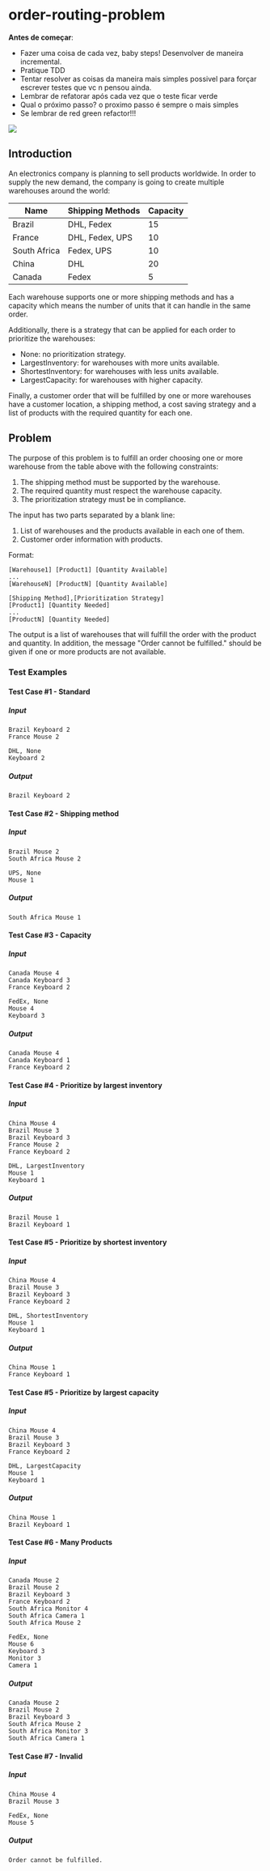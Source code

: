 # order-routing-problem

**Antes de começar**:

* Fazer uma coisa de cada vez, baby steps! Desenvolver de maneira incremental.
* Pratique TDD
* Tentar resolver as coisas da maneira mais simples possivel para forçar escrever testes que vc n
  pensou ainda.
* Lembrar de refatorar após cada vez que o teste ficar verde
* Qual o próximo passo? o proximo passo é sempre o mais simples
* Se lembrar de red green refactor!!!

![](https://media.giphy.com/media/GHycyakNPWSoo/giphy.gif)

## Introduction 

An electronics company is planning to sell products worldwide. In order to supply the new demand, the company is going to create multiple warehouses around the world:

| Name  		| Shipping Methods 	| Capacity 
| -------- 		| ---------------- 	| --------
| Brazil 		| DHL, Fedex		|       15
| France  		| DHL, Fedex, UPS	|		10
| South Africa  | Fedex, UPS		|		10
| China  		| DHL				|		20
| Canada  		| Fedex				|		5

Each warehouse supports one or more shipping methods and has a capacity which means the number of units that it can handle in the same order.

Additionally, there is a strategy that can be applied for each order to prioritize the warehouses:

* None: no prioritization strategy.
* LargestInventory: for warehouses with more units available.
* ShortestInventory: for warehouses with less units available.
* LargestCapacity: for warehouses with higher capacity.

Finally, a customer order that will be fulfilled by one or more warehouses have a customer location, a shipping method, a cost saving strategy and a list of products with the required quantity for each one.

## Problem

The purpose of this problem is to fulfill an order choosing one or more warehouse from the table above with the following constraints:

1. The shipping method must be supported by the warehouse.
2. The required quantity must respect the warehouse capacity.
3. The prioritization strategy must be in compliance.

The input has two parts separated by a blank line:

1. List of warehouses and the products available in each one of them.
2. Customer order information with products.

Format:

    [Warehouse1] [Product1] [Quantity Available]
    ...
    [WarehouseN] [ProductN] [Quantity Available]
    
    [Shipping Method],[Prioritization Strategy]
    [Product1] [Quantity Needed]
    ...
    [ProductN] [Quantity Needed]

The output is a list of warehouses that will fulfill the order with the product and quantity. In addition, the message "Order cannot be fulfilled." should be given if one or more products are not available.

### Test Examples

#### Test Case #1 - Standard

##### Input

    Brazil Keyboard 2
    France Mouse 2

	DHL, None
    Keyboard 2

##### Output

    Brazil Keyboard 2

#### Test Case #2 - Shipping method

##### Input

    Brazil Mouse 2
    South Africa Mouse 2

	UPS, None
    Mouse 1

##### Output

    South Africa Mouse 1

#### Test Case #3 - Capacity

##### Input

    Canada Mouse 4
    Canada Keyboard 3
    France Keyboard 2

	FedEx, None
    Mouse 4
    Keyboard 3

##### Output

    Canada Mouse 4
    Canada Keyboard 1
    France Keyboard 2

#### Test Case #4 - Prioritize by largest inventory

##### Input

    China Mouse 4
    Brazil Mouse 3
    Brazil Keyboard 3
    France Mouse 2
    France Keyboard 2

	DHL, LargestInventory
    Mouse 1
    Keyboard 1

##### Output

    Brazil Mouse 1
    Brazil Keyboard 1

#### Test Case #5 - Prioritize by shortest inventory

##### Input

    China Mouse 4
    Brazil Mouse 3
    Brazil Keyboard 3
    France Keyboard 2

	DHL, ShortestInventory
    Mouse 1
    Keyboard 1

##### Output

    China Mouse 1
    France Keyboard 1

#### Test Case #5 - Prioritize by largest capacity

##### Input

    China Mouse 4
    Brazil Mouse 3
    Brazil Keyboard 3
    France Keyboard 2

	DHL, LargestCapacity
    Mouse 1
    Keyboard 1

##### Output

    China Mouse 1
    Brazil Keyboard 1

#### Test Case #6 - Many Products

##### Input

    Canada Mouse 2
    Brazil Mouse 2
    Brazil Keyboard 3
    France Keyboard 2
    South Africa Monitor 4
    South Africa Camera 1
    South Africa Mouse 2

	FedEx, None
    Mouse 6
    Keyboard 3
    Monitor 3
    Camera 1

##### Output

    Canada Mouse 2
    Brazil Mouse 2
    Brazil Keyboard 3
    South Africa Mouse 2
    South Africa Monitor 3
    South Africa Camera 1

#### Test Case #7 - Invalid

##### Input

    China Mouse 4
    Brazil Mouse 3

	FedEx, None
    Mouse 5

##### Output

    Order cannot be fulfilled.

